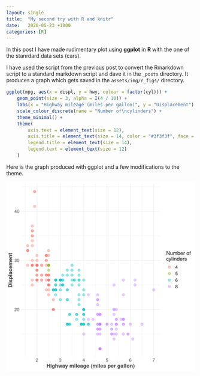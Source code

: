 ```yaml
---
layout: single
title:  "My second try with R and knitr"
date:   2020-05-23 +1000
categories: [R]
---
```


In this post I have made rudimentary plot using **ggplot** in **R** with the one of the stanrdard data sets (cars).



I have used the script from the previous post to convert the Rmarkdown script to a standard markdown script and dave it in the `_posts` directory. It produces a graph which gets saved in the `assets/img/r_figs/` directory.




```r
ggplot(mpg, aes(x = displ, y = hwy, colour = factor(cyl))) +
    geom_point(size = 3, alpha = I(4 / 10)) +
    labs(x = "Highway mileage (miles per gallon)", y = "Displacement") +
    scale_colour_discrete(name = "Number of\ncylinders") +
    theme_minimal() +
    theme(
        axis.text = element_text(size = 12),
        axis.title = element_text(size = 14, color = "#3f3f3f", face = "bold"),
        legend.title = element_text(size = 14),
        legend.text = element_text(size = 12)
    )
```
Here is the graph produced with ggplot and a few modifications to the theme.

![plot of chunk typical_graph](/assets/img/r_figs/typical_graph-1.png)


